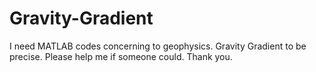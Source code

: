 # Gravity-Gradient
I need MATLAB codes concerning to geophysics. Gravity Gradient to be precise. Please help me if someone could. Thank you.
